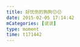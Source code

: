 ```yaml
---
title: 好忧伤的狗狗😔😔
date: 2015-02-05 17:14:42
mCategories: [说说]
type: moment
time: t171442
---
```


<div id="pics-20150205171442"></div>

<script src="/lib/moment/pics.js"></script>
<script>
var data = [
    {"link": "2015-02-05_000000.jpeg", "type": "shuoshuo"}
];
picsRender(data, "pics-20150205171442");
</script>
